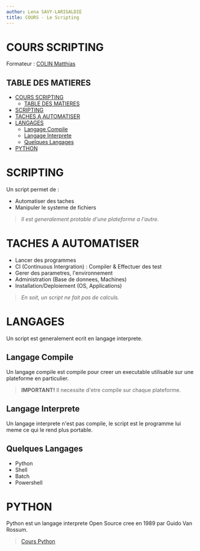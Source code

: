 ```yaml
---
author: Lena SAVY-LARIGALDIE
title: COURS - Le Scripting
---
```


# COURS SCRIPTING

Formateur : [COLIN Matthias](https://github.com/matthcol/scripting202302)

## TABLE DES MATIERES
- [COURS SCRIPTING](#cours-scripting)
  - [TABLE DES MATIERES](#table-des-matieres)
- [SCRIPTING](#scripting)
- [TACHES A AUTOMATISER](#taches-a-automatiser)
- [LANGAGES](#langages)
  - [Langage Compile](#langage-compile)
  - [Langage Interprete](#langage-interprete)
  - [Quelques Langages](#quelques-langages)
- [PYTHON](#python)

# SCRIPTING

Un script permet de :
- Automatiser des taches
- Manipuler le systeme de fichiers

> *Il est generalement protable d'une plateforme a l'autre.*

# TACHES A AUTOMATISER

- Lancer des programmes
- CI (Continuous Intergration) :  Compiler & Effectuer des test
- Gerer des parametres, l'environnement
- Administration (Base de donnees, Machines)
- Installation/Deploiement (OS, Applications)

> *En soit, un script ne fait pas de calculs.*

# LANGAGES

Un script est generalement ecrit en langage interprete.

## Langage Compile

Un langage compile est compile pour creer un executable utilisable sur une plateforme en particulier.

> **IMPORTANT!** Il necessite d'etre compile sur chaque plateforme.

## Langage Interprete

Un langage interprete n'est pas compile, le script est le programme lui meme ce qui le rend plus portable.

## Quelques Langages

- Python
- Shell
- Batch
- Powershell

# PYTHON

Python est un langage interprete Open Source cree en 1989 par Guido Van Rossum.

> [Cours Python](https://github.com/Plunne/siilena/blob/main/Scripting/Python.md)

